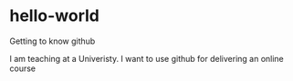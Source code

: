 # hello-world
Getting to know github

I am teaching at a Univeristy. I want to use github for delivering an online course

